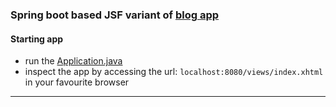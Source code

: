 ### Spring boot based JSF variant of [blog app](https://github.com/solairerove/blog-app)


#### Starting app

* run the [Application.java](https://github.com/vlsidlyarevich/JSF-Blog/blob/master/src/main/java/com/github/vlsidlyarevich/spring/boot/jsf/blog/app/Application.java)
* inspect the app by accessing the url: `localhost:8080/views/index.xhtml` in your favourite browser
___



